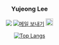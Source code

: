 <div align=center>

### Yujeong Lee 

<p>
  <a href="https://github.com/yujleee"><img src="https://hits.seeyoufarm.com/api/count/incr/badge.svg?url=https%3A%2F%2Fgithub.com%2Fyujleee&count_bg=%233B3B3B&title_bg=%235798FF&icon=&icon_color=%23E7E7E7&title=visit&edge_flat=false"/></a>
  <a href="mailto:yujlee242@gmail.com"><img src="https://img.shields.io/badge/Gmail-EA4335?style=flat-square&amp;logo=Gmail&amp;logoColor=white" alt="메일 보내기"/></a>
  <a href="https://i-ten.tistory.com/"><img height="20px" src="https://github-readme-tistory-card.vercel.app/api/badge?name=Tistory&theme=%7Bdefault%7D" alt="Tistory&#39;s Badge"></a>
  
</p>
  
[![Top Langs](https://github-readme-stats.vercel.app/api/top-langs/?username=yujleee&layout=compact)](https://github.com/yujleee/github-readme-stats)

</div>

